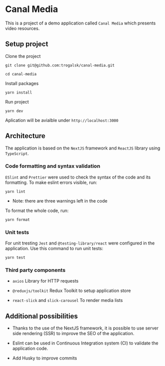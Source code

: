 # Canal Media
This is a project of a demo application called `Canal Media` which presents video resources.

## Setup project

Clone the project
```
git clone git@github.com:trogalsk/canal-media.git

cd canal-media
```
Install packages
```
yarn install
```
Run project
```
yarn dev
```
Aplication will be avialble under `http://localhost:3000`

## Architecture
The application is based on the `NextJS` framework and `ReactJS` library using `TypeScript`.

### Code formatting and syntax validation
`ESlint` and `Prettier` were used to check the syntax of the code and its formatting.
To make eslint errors visible, run:
```
yarn lint
```
* Note: there are three warnings left in the code

To format the whole code, run:
```
yarn format
```

### Unit tests
For unit tresting `Jest` and `@testing-library/react` were configured in the application.
Use this command to run unit tests:
```
yarn test
```

### Third party components

- `axios`
Library for HTTP requests

- `@reduxjs/toolkit`
Redux Toolkit to setup application store

- `react-slick` and `slick-carousel`
To render media lists

## Additional possibilities

* Thanks to the use of the NextJS framework, it is possible to use server side rendering (SSR) to improve the SEO of the application.

* Eslint can be used in Continuous Integration system (CI) to validate the application code.

* Add Husky to improve commits
